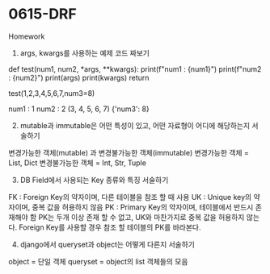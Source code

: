 # 0615-DRF
Homework

 1. args, kwargs를 사용하는 예제 코드 짜보기

  def test(num1, num2, *args, **kwargs):
    print(f"num1 : {num1}")
    print(f"num2 : {num2}")
    print(args)
    print(kwargs)
    return

test(1,2,3,4,5,6,7,num3=8)

num1 : 1
num2 : 2
(3, 4, 5, 6, 7)
{'num3': 8}

 2. mutable과 immutable은 어떤 특성이 있고, 어떤 자료형이 어디에 해당하는지 서술하기

  변경가능한 객체(mutable) 과 변경불가능한 객체(immutable)
  변경가능한 객체 = List, Dict
  변경불가능한 객체 = Int, Str, Tuple

 3. DB Field에서 사용되는 Key 종류와 특징 서술하기

  FK : Foreign Key의 약자이며, 다른 테이블을 참조 할 때 사용
  UK : Unique key의 약자이며, 중복 값을 허용하지 않음
  PK : Primary Key의 약자이며, 테이블에서 반드시 존재해야 함
    PK는 두개 이상 존재 할 수 없고, UK와 마찬가지로 중복 값을 허용하지 않는다.
    Foreign Key를 사용할 경우 참조 할 테이블의 PK를 바라본다.

 4. django에서 queryset과 object는 어떻게 다른지 서술하기

  object = 단일 객체
  queryset = object의 list  객체들의 모음
